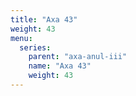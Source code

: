 ```yaml
---
title: "Axa 43"
weight: 43
menu:
  series:
    parent: "axa-anul-iii"
    name: "Axa 43"
    weight: 43
---
```

